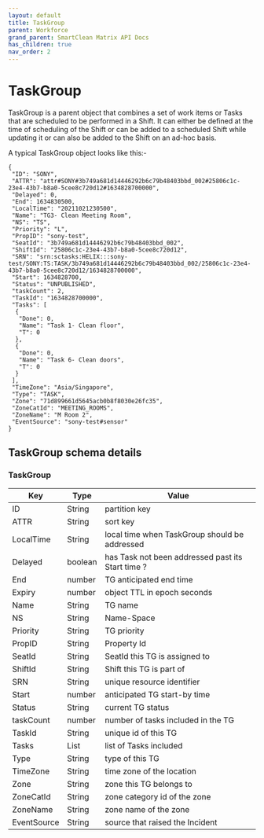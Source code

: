 ```yaml
---
layout: default
title: TaskGroup
parent: Workforce
grand_parent: SmartClean Matrix API Docs
has_children: true
nav_order: 2
---
```


# TaskGroup

TaskGroup is a parent object that combines a set of work items or Tasks that are scheduled to be performed in a Shift. It can either be defined at the time of scheduling of the Shift or can be added to a scheduled Shift while updating it or can also be added to the Shift on an ad-hoc basis.

A typical TaskGroup object looks like this:-

```
{
 "ID": "SONY",
 "ATTR": "attr#SONY#3b749a681d14446292b6c79b48403bbd_002#25806c1c-23e4-43b7-b8a0-5cee8c720d12#1634828700000",
 "Delayed": 0,
 "End": 1634830500,
 "LocalTime": "20211021230500",
 "Name": "TG3- Clean Meeting Room",
 "NS": "TS",
 "Priority": "L",
 "PropID": "sony-test",
 "SeatId": "3b749a681d14446292b6c79b48403bbd_002",
 "ShiftId": "25806c1c-23e4-43b7-b8a0-5cee8c720d12",
 "SRN": "srn:sctasks:HELIX:::sony-test/SONY:TS:TASK/3b749a681d14446292b6c79b48403bbd_002/25806c1c-23e4-43b7-b8a0-5cee8c720d12/1634828700000",
 "Start": 1634828700,
 "Status": "UNPUBLISHED",
 "taskCount": 2,
 "TaskId": "1634828700000",
 "Tasks": [
  {
   "Done": 0,
   "Name": "Task 1- Clean floor",
   "T": 0
  },
  {
   "Done": 0,
   "Name": "Task 6- Clean doors",
   "T": 0
  }
 ],
 "TimeZone": "Asia/Singapore",
 "Type": "TASK",
 "Zone": "71d899661d5645acb0b8f8030e26fc35",
 "ZoneCatId": "MEETING_ROOMS",
 "ZoneName": "M Room 2",
 "EventSource": "sony-test#sensor"
}
```

## TaskGroup schema details

### TaskGroup

| Key              | Type    | Value                                                 |
|------------------|---------|-------------------------------------------------------|
| ID               | String  | partition key                                         |
| ATTR             | String  | sort key                                              |
| LocalTime        | String  | local time when TaskGroup should be addressed         |
| Delayed          | boolean | has Task not been addressed past its Start time ? |
| End              | number  | TG anticipated end time                         |
| Expiry           | number  | object TTL in epoch seconds                           |
| Name             | String  | TG name                                         |
| NS               | String  | Name-Space                                            |
| Priority         | String  | TG priority                                     |
| PropID           | String  | Property Id                                           |
| SeatId           | String  | SeatId this TG is assigned to                   |
| ShiftId          | String  | Shift this TG is part of                 |
| SRN              | String  | unique resource identifier                            |
| Start            | number  | anticipated TG start-by time                    |
| Status           | String  | current TG status                               |
| taskCount        | number  | number of tasks included in the TG              |
| TaskId           | String  | unique id of this TG                            |
| Tasks            | List    | list of Tasks included                                |
| Type             | String  | type of this TG                                 |
| TimeZone             | String  | time zone of the location                              |
| Zone             | String  | zone this TG belongs to                         |
| ZoneCatId        | String  | zone category id of the zone                          |
| ZoneName         | String  | zone name of the zone                                 |
| EventSource      | String  | source that raised the Incident                       |
